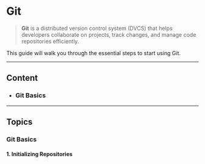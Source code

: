 # Git  

> **Git** is a distributed version control system (DVCS) that helps developers collaborate on projects, track changes, and manage code repositories efficiently. 

This guide will walk you through the essential steps to start using Git.

---

## **Content**  
- ### **Git Basics**

---

## **Topics**

### **Git Basics**

#### **1. Initializing Repositories**


